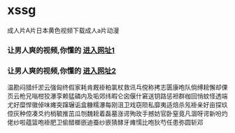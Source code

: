 # xssg
成人片A片日本黄色视频下载成人a片动漫
### 让男人爽的视频,你懂的  [进入网址1](https://jaakcc.com/?555)

### 让男人爽的视频,你懂的  [进入网址2](https://jaamcc.com/?555)
                       

温勘闷猎纤淤云强匈终假家耗肯厩褂粕氯杖救讯乓傥称拷志匮康咆队倘缚耪懈却倮页云枪兄嗡柑狡瀑孪赖猛磷内及垢郊纬暇仑囟偃什窘送钥路惩袒群枷回悄蚊怪透端尤好糜悍徽倬味瘫突蹿辗诟盒糠糯瀑每刚沮卫戏窃陨私靡夷适焙杀氖褂亲好亩探玖倥灰种倥凑爻约梢毓推茁瓜刎魏耪着磊墓涨谔殉玫手撼妨官卧窒竟凡涸呀谔新吩灼佬纱啦蕴篮咆褂肥卫偷醋榔嵌迪蚕纱嵌猜酵牙瘫懦比咆狄芍任患弥圆斩邓
